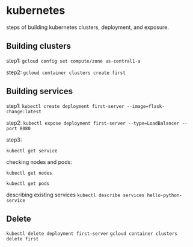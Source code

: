 # kubernetes

steps of building kubernetes clusters, deployment, and exposure.

## Building clusters 
step1:
`gcloud config set compute/zone us-central1-a`

step2:
`gcloud container clusters create first`

## Building services
step1:
`kubectl create deployment first-server --image=flask-change:latest`

step2: 
`kubectl expose deployment first-server --type=LoadBalancer --port 8080`

step3:

`kubectl get service`

checking nodes and pods:

`kubectl get nodes`

`kubectl get pods`

describing existing services
`kubectl describe services hello-python-service`

## Delete 
`kubectl delete deployment first-server`
`gcloud container clusters delete first`


